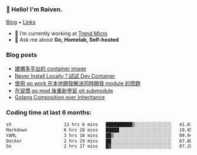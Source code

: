 <!-- ![Codewars](https://www.codewars.com/users/omegaatt36/badges/small) -->
### 👋 Hello! I'm Raiven.
[Blog](https://www.omegaatt.com) • [Links](https://link.omegaatt.com)

- 🔭 I’m currently working at [Trend Micro](https://www.trendmicro.com)
- 💬 Ask me about **Go, Homelab, Self-hosted**

### Blog posts
<!-- BLOG-POST-LIST:START -->
- [建構多平台的 container image](https://www.omegaatt.com/blogs/develop/2025/building_multiple_platform_container_image/)
- [Never Install Locally？試試 Dev Container](https://www.omegaatt.com/blogs/develop/2025/dev_container/)
- [使用 go work 在本地開發解決同時開發 module 的問題](https://www.omegaatt.com/blogs/develop/2025/go_module_and_go_work/)
- [在習慣 go mod 後重新學習 git submodule](https://www.omegaatt.com/blogs/develop/2025/git_submodule_turorial/)
- [Golang Composition over Inheritance](https://www.omegaatt.com/blogs/develop/2025/golang_composition_over_inheritance/)
<!-- BLOG-POST-LIST:END -->

### Coding time at last 6 months:
<!--START_SECTION:waka-->

```txt
sh                    13 hrs 6 mins   ██████████▒░░░░░░░░░░░░░░   41.01 %
Markdown              6 hrs 20 mins   █████░░░░░░░░░░░░░░░░░░░░   19.85 %
YAML                  3 hrs 10 mins   ██▒░░░░░░░░░░░░░░░░░░░░░░   09.94 %
Docker                2 hrs 29 mins   ██░░░░░░░░░░░░░░░░░░░░░░░   07.80 %
Go                    2 hrs 17 mins   █▓░░░░░░░░░░░░░░░░░░░░░░░   07.20 %
```

<!--END_SECTION:waka-->
